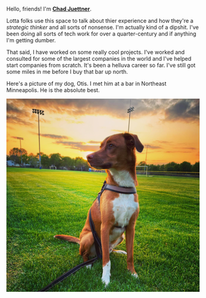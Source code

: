 Hello, friends! I'm  **[Chad Juettner](https://chad.juettner.dev)**.

Lotta folks use this space to talk about thier experience and how they're a *strategic thinker* and all sorts of nonsense. I'm actually kind of a dipshit. I've been doing all sorts of tech work for over a quarter-century and if anything I'm getting dumber.

That said, I have worked on some really cool projects. I've worked and consulted for some of the largest companies in the world and I've helped start companies from scratch. It's been a helluva career so far. I've still got some miles in me before I buy that bar up north.

Here's a picture of my dog, Otis. I met him at a bar in Northeast Minneapolis. He is the absolute best.

![The handsomest brown dog you will ever see in your life](docs/assets/otis.png?raw=true)
